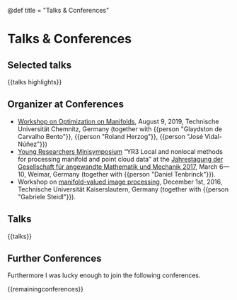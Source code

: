 @def title = "Talks & Conferences"

# Talks & Conferences

## Selected talks
{{talks highlights}}

## Organizer at Conferences

* [Workshop on Optimization on Manifolds](https://www.tu-chemnitz.de/mathematik/part_dgl/events/2019_workshop_optimization_on_manifolds/index.de.php), August 9, 2019, Technische Universität Chemnitz, Germany (together with {{person "Glaydston de Carvalho Bento"}}, {{person "Roland Herzog"}}, {{person "José Vidal-Núñez"}})
* [Young Researchers Minisymposium](http://jahrestagung.gamm-ev.de/index.php/2017/programme/young-researchers-minisymposia) “YR3 Local and nonlocal methods for processing manifold and point cloud data” at the [Jahrestagung der Gesellschaft für angewandte Mathematik und Mechanik 2017](http://jahrestagung.gamm-ev.de/index.php/2017/), March 6&mdash;10, Weimar, Germany (together with {{person "Daniel Tenbrinck"}}).
* Workshop on [manifold-valued image processing](http://www.mathematik.uni-kl.de/imagepro/conferences/mvip/), December 1st, 2016, Technische Universität Kaiserslautern, Germany (together with {{person "Gabriele Steidl"}}).


## Talks

{{talks}}

## Further Conferences

Furthermore I was lucky enough to join the following conferences.

{{remainingconferences}}
